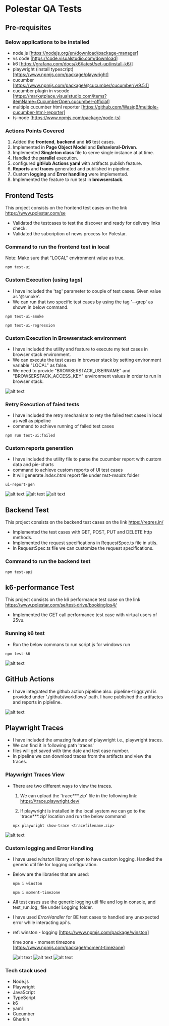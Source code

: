 # Polestar QA Tests

## Pre-requisites

### Below applications to be installed

- node.js [https://nodejs.org/en/download/package-manager]
- vs code [https://code.visualstudio.com/download]
- k6 [https://grafana.com/docs/k6/latest/set-up/install-k6/]
- playwright (install typescript) [https://www.npmjs.com/package/playwright]
- cucumber [https://www.npmjs.com/package/@cucumber/cucumber/v/9.5.1]
- cucumber plugin in vscode [https://marketplace.visualstudio.com/items?itemName=CucumberOpen.cucumber-official]
- multiple cucumber html reporter [https://github.com/WasiqB/multiple-cucumber-html-reporter]
- ts-node [https://www.npmjs.com/package/node-ts]

### Actions Points Covered

1. Added the **frontend**, **backend** and **k6** test cases.
2. Implemented in **Page Object Model** and **Behavioral-Driven**.
3. Implemented **Singleton class** file to serve single instance at at time.
4. Handled the **parallel** execution.
5. configured **gitHub Actions yaml** with artifacts publish feature.
6. **Reports** and **traces** generated and published in pipeline.
7. Custom **logging** and **Error handling** were implemented.
8. Implemented the feature to run test in **browserstack**.

## Frontend Tests

This project consists on the frontend test cases on the link https://www.polestar.com/se

- Validated the testcases to test the discover and ready for delivery links check.
- Validated the subcription of news process for Polestar.

### Command to run the frontend test in local

Note: Make sure that "LOCAL" environment value as true.

```
npm test-ui
```
### Custom Execution (using tags)

- I have included the 'tag' parameter to couple of test cases. Given value as '@smoke'.
- We can run that two specific test cases by using the tag '--grep' as shown in below command.

```
npm test-ui-smoke

npm test-ui-regression
```

### Custom Execution in Browserstack environment

- I have included the utility and feature to execute my test cases in browser stack environment.
- We can execute the test cases in browser stack by setting environment variable "LOCAL" as false.
- We need to provide "BROWSERSTACK_USERNAME" and "BROWSERSTACK_ACCESS_KEY" environment values in order to run in browser stack.

![alt text](readme-images/image-7.png)

### Retry Execution of faied tests

- I have included the retry mechanism to rety the failed test cases in local as well as pipeline
- command to achieve running of failed test cases

```
npm run test-ui:failed
```

### Custom reports generation

- I have included the utility file to parse the cucumber report with custom data and pie-charts
- command to achieve custom reports of UI test cases
- It will generate _index.html_ report file under _test-results_ folder

```
ui-report-gen
```
![alt text](readme-images/image.png)
![alt text](readme-images/image-1.png)
![alt text](readme-images/image-2.png)

## Backend Test

This project consists on the backend test cases on the link https://reqres.in/

- Implemented the test cases with GET, POST, PUT and DELETE http methods.
- Implemented the request specifications in RequestSpec.ts file in utils.
- In RequestSpec.ts file we can customize the request specifications.

### Command to run the backend test

```
npm test-api
```

## k6-performance Test

This project consists on the k6 performance test case on the link https://www.polestar.com/se/test-drive/booking/ps4/

- Implemented the GET call performance test case with virtual users of 25vu.

### Running k6 test

- Run the below commans to run script.js for windows run

```
npm test-k6
```
![alt text](<readme-images/image copy.png>)

## GitHub Actions

- I have integrated the github action pipeline also. pipeline-triggr.yml is provided under './github/workflows' path. I have published the artifactes and reports in pipleline.

![alt text](readme-images/image-3.png)

## Playwright Traces

- I have included the amazing feature of playwright i.e., playwright traces.
- We can find it in following path 'traces'
- files will get saved with time date and test case number.
- In pipeline we can download traces from the artifacts and view the traces.

### Playwright Traces View

- There are two different ways to view the traces.
  1. We can upload the 'trace***.zip' file in the following link: https://trace.playwright.dev/

  2. If playwright is installed in the local system we can go to the 'trace***.zip' location and run the below command
  
    ```
    npx playwright show-trace <tracefilename.zip>
    ```  
![alt text](readme-images/image4.png)

### Custom logging and Error Handling

- I have used _winston_ library of npm to have custom logging. Handled the generic util file for logging configuration.
- Below are the libraries that are used:
    ```
    npm i winston

    npm i moment-timezone
    ```  
- All test cases use the generic logging util file and log in console, and test_run.log_ file under Logging folder.
- I have used _ErrorHandler_ for BE test cases to handled any unexpected error while interacting api's.

- ref: 
  winston - logging [https://www.npmjs.com/package/winston]
  
  time zone - moment timezone [https://www.npmjs.com/package/moment-timezone]

  ![alt text](readme-images/image-4.png)
  ![alt text](readme-images/image-5.png)
  ![alt text](readme-images/image-6.png)

### Tech stack used

- Node.js
- Playwright
- JavaScript
- TypeScript
- k6
- yaml
- Cucumber
- Gherkin





